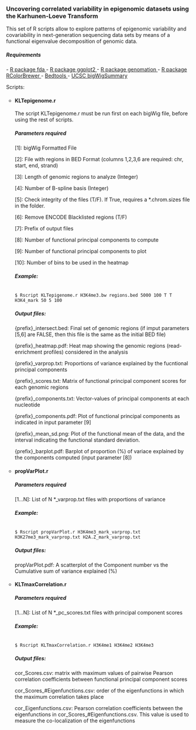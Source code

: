 <h3>Uncovering correlated variability in epigenomic datasets using the Karhunen-Loeve Transform</h3>
This set of R scripts allow to explore patterns of epigenomic variability and covariability in next-generation sequencing data sets by means of a functional eigenvalue decomposition of genomic data.

<h5> Requirements </h5>
- <a href="http://cran.r-project.org/web/packages/fda/index.html"> R package fda </a> 
- <a href="http://cran.r-project.org/web/packages/ggplot2/index.html"> R package ggplot2 </a> 
- <a href="http://github.com/BIMSBbioinfo/genomation"> R package genomation </a>  
- <a href="http://cran.r-project.org/web/packages/RColorBrewer/index.html"> R package RColorBrewer </a> 
- <a href="http://bedtools.readthedocs.org/en/latest/"> Bedtools </a> 
- <a href="http://hgdownload.cse.ucsc.edu/admin/exe/"> UCSC bigWigSummary </a> 

<p> Scripts: </p> 

<ul style="list-style-type:circle">
<li>
<h4> KLTepigenome.r </h4>
The script KLTepigenome.r must be run first on each bigWig file, before using the rest of scripts.

</li>

<h5> Parameters required</h5>
<p> [1]: bigWig Formatted File </p> 
<p> [2]: File with regions in BED Format (columns 1,2,3,6 are required: chr, start, end, strand) </p> 
<p> [3]: Length of genomic regions to analyze (Integer)</p> 
<p> [4]: Number of B-spline basis (Integer)</p> 
<p> [5]: Check integrity of the files (T/F). If True, requires a *.chrom.sizes file in the folder.</p> 
<p> [6]: Remove ENCODE Blacklisted regions (T/F)</p> 
<p> [7]: Prefix of output files</p> 
<p> [8]: Number of functional principal components to compute</p> 
<p> [9]: Number of functional principal components to plot</p> 
<p> [10]: Number of bins to be used in the heatmap</p> 

<h5> Example: </h5>

<code>
$ Rscript KLTepigenome.r H3K4me3.bw regions.bed 5000 100 T T H3K4_mark 50 5 100
</code>

<h5> Output files: </h5>
<p> {prefix}_intersect.bed: Final set of genomic regions (if imput parameters [5,6] are FALSE, then this file is the same as the initial BED file) </p>
<p> {prefix}_heatmap.pdf: Heat map showing the genomic regions (read-enrichment profiles) considered in the analysis </p>
<p> {prefix}_varprop.txt: Proportions of variance explained by the fucntional principal components   </p>
<p> {prefix}_scores.txt: Matrix of functional principal component scores for each genomic regions  </p>
<p> {prefix}_components.txt: Vector-values of principal components at each nucleotide </p>
<p> {prefix}_components.pdf: Plot of functional principal components as indicated in input parameter [9]</p>
<p> {prefix}_mean_sd.png: Plot of the functional mean of the data, and the interval indicating the functional standard deviation. </p>
<p> {prefix}_barplot.pdf: Barplot of proportion (%) of variace explained by the components computed (input parameter [8]) </p> 


<li>
<h4> propVarPlot.r </h4>
</li>

<h5> Parameters required</h5>
<p> [1...N]: List of N *_varprop.txt files with proportions of variance </p> 

<h5> Example: </h5>

<code>
$ Rscript propVarPlot.r H3K4me3_mark_varprop.txt H3K27me3_mark_varprop.txt H2A.Z_mark_varprop.txt
</code>

<h5> Output files: </h5>
<p> propVarPlot.pdf: A scatterplot of the Component number vs the Cumulative sum of variance explained (%) </p>



<li>
<h4> KLTmaxCorrelation.r </h4>
</li>

<h5> Parameters required</h5>
<p> [1...N]: List of N *_pc_scores.txt files with principal component scores  </p> 
 

<h5> Example: </h5>

<code>
$ Rscript KLTmaxCorrelation.r H3K4me1 H3K4me2 H3K4me3
</code>

<h5> Output files: </h5>
<p> cor_Scores.csv: matrix with maximum values of pairwise Pearson correlation coefficients between functional principal component scores  </p>
<p> cor_Scores_#Eigenfunctions.csv: order of the eigenfunctions in which the maximum correlation takes place   </p>
<p> cor_Eigenfunctions.csv: Pearson correlation coefficients between the eigenfunctions in cor_Scores_#Eigenfunctions.csv. This value is used to measure the co-localization of the eigenfunctions </p>


</ul>

